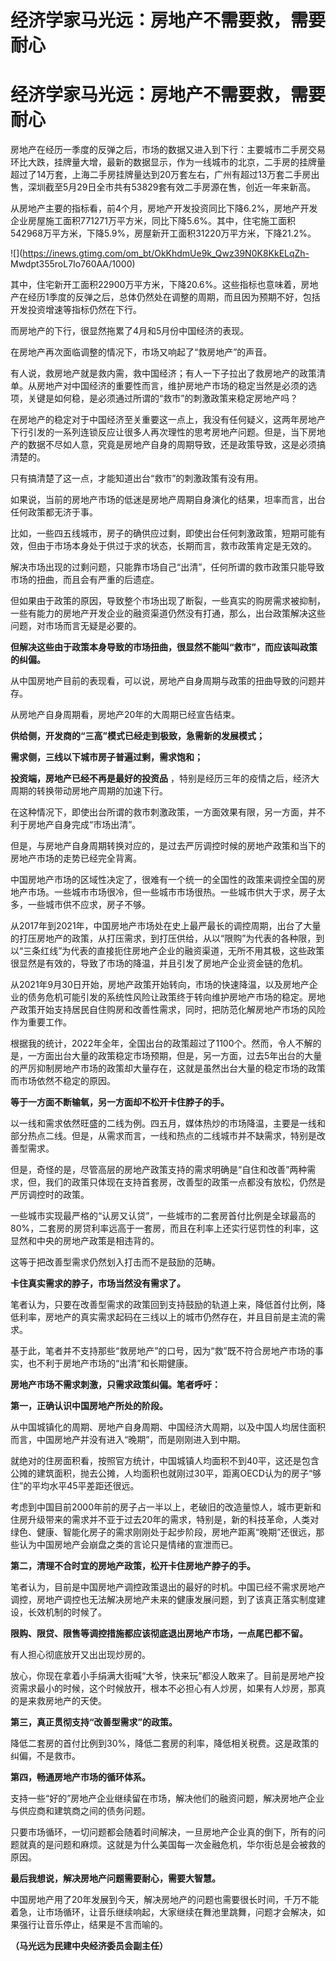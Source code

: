 # 经济学家马光远：房地产不需要救，需要耐心

# 经济学家马光远：房地产不需要救，需要耐心

房地产在经历一季度的反弹之后，市场的数据又进入到下行：主要城市二手房交易环比大跌，挂牌量大增，最新的数据显示，作为一线城市的北京，二手房的挂牌量超过了14万套，上海二手房挂牌量达到20万套左右，广州有超过13万套二手房出售，深圳截至5月29日全市共有53829套有效二手房源在售，创近一年来新高。

从房地产主要的指标看，前4个月，房地产开发投资同比下降6.2%，房地产开发企业房屋施工面积771271万平方米，同比下降5.6%。其中，住宅施工面积542968万平方米，下降5.9%，房屋新开工面积31220万平方米，下降21.2%。

![](https://inews.gtimg.com/om_bt/OkKhdmUe9k_Qwz39N0K8KkELqZh-
Mwdpt355roL7Io760AA/1000)

其中，住宅新开工面积22900万平方米，下降20.6%。这些指标也意味着，房地产在经历1季度的反弹之后，总体仍然处在调整的周期，而且因为预期不好，包括开发投资增速等指标仍然在下行。

而房地产的下行，很显然拖累了4月和5月份中国经济的表现。

在房地产再次面临调整的情况下，市场又响起了“救房地产”的声音。

有人说，救房地产就是救内需，救中国经济；有人一下子拉出了救房地产的政策清单。从房地产对中国经济的重要性而言，维护房地产市场的稳定当然是必须的选项，关键是如何稳，是必须通过所谓的“救市”的刺激政策来稳定房地产吗？

在房地产的稳定对于中国经济至关重要这一点上，我没有任何疑义，这两年房地产下行引发的一系列连锁反应让很多人再次理性的思考房地产问题。但是，当下房地产的数据不尽如人意，究竟是房地产自身的周期导致，还是政策导致，这是必须搞清楚的。

只有搞清楚了这一点，才能知道出台“救市”的刺激政策有没有用。

如果说，当前的房地产市场的低迷是房地产周期自身演化的结果，坦率而言，出台任何政策都无济于事。

比如，一些四五线城市，房子的确供应过剩，即使出台任何刺激政策，短期可能有效，但由于市场本身处于供过于求的状态，长期而言，救市政策肯定是无效的。

解决市场出现的过剩问题，只能靠市场自己“出清”，任何所谓的救市政策只能导致市场的扭曲，而且会有严重的后遗症。

但如果由于政策的原因，导致整个市场出现了断裂，一些真实的购房需求被抑制，一些有能力的房地产开发企业的融资渠道仍然没有打通，那么，出台政策解决这些问题，对市场而言无疑是必要的。

**但解决这些由于政策本身导致的市场扭曲，很显然不能叫“救市”，而应该叫政策的纠偏。**

从中国房地产目前的表现看，可以说，房地产自身周期与政策的扭曲导致的问题并存。

从房地产自身周期看，房地产20年的大周期已经宣告结束。

**供给侧，开发商的“三高”模式已经走到极致，急需新的发展模式；**

**需求侧，三线以下城市房子普遍过剩，需求饱和；**

**投资端，房地产已经不再是最好的投资品** ，特别是经历三年的疫情之后，经济大周期的转换带动房地产周期的加速下行。

在这种情况下，即使出台所谓的救市刺激政策，一方面效果有限，另一方面，并不利于房地产自身完成“市场出清”。

但是，与房地产自身周期转换对应的，是过去严厉调控时候的房地产政策和当下的房地产市场的走势已经完全背离。

中国房地产市场的区域性决定了，很难有一个统一的全国性的政策来调控全国的房地产市场。一些城市市场很冷，但一些城市市场很热。一些城市供大于求，房子太多，一些城市供不应求，房子不够。

从2017年到2021年，中国房地产市场处在史上最严最长的调控周期，出台了大量的打压房地产的政策，从打压需求，到打压供给，从以“限购”为代表的各种限，到以“三条红线”为代表的直接扼住房地产企业的融资渠道，无所不用其极，这些政策很显然是有效的，导致了市场的降温，并且引发了房地产企业资金链的危机。

从2021年9月30日开始，房地产政策开始转向，市场的快速降温，以及房地产企业的债务危机可能引发的系统性风险让政策终于转向维护房地产市场的稳定。房地产政策开始支持居民自住购房和改善性需求，同时，把防范化解房地产市场的风险作为重要工作。

根据我的统计，2022年全年，全国出台的政策超过了1100个。然而，令人不解的是，一方面出台大量的政策稳定市场预期，但是，另一方面，过去5年出台的大量的严厉抑制房地产市场的政策却大量存在，这就是虽然出台大量的稳定市场的政策而市场依然不稳定的原因。

**等于一方面不断输氧，另一方面却不松开卡住脖子的手。**

以一线和需求依然旺盛的二线为例。四五月，媒体热炒的市场降温，主要是一线和部分热点二线。但是，从需求而言，一线和热点的二线城市并不缺需求，特别是改善型需求。

但是，奇怪的是，尽管高层的房地产政策支持的需求明确是“自住和改善”两种需求，但，我们的政策只体现在支持首套房，改善型的政策一点都没有放松，仍然是严厉调控时的政策。

一些城市实现最严格的“认房又认贷”，一些城市的二套房首付比例是全球最高的80%，二套房的房贷利率远高于一套房，而且在利率上还实行惩罚性的利率，这显然和中央的房地产政策是相违背的。

这等于把改善型需求仍然划入打击而不是鼓励的范畴。

**卡住真实需求的脖子，市场当然没有需求了。**

笔者认为，只要在改善型需求的政策回到支持鼓励的轨道上来，降低首付比例，降低利率，房地产的真实需求起码在三线以上的城市仍然存在，并且目前是主流的需求。

基于此，笔者并不支持那些“救房地产”的口号，因为“救”既不符合房地产市场的事实，也不利于房地产市场的“出清”和长期健康。

**房地产市场不需求刺激，只需求政策纠偏。笔者呼吁：**

**第一，正确认识中国房地产所处的阶段。**

从中国城镇化的周期、房地产自身周期、中国经济大周期，以及中国人均居住面积而言，中国房地产并没有进入“晚期”，而是刚刚进入到中期。

就绝对的住房面积看，按照官方统计，中国城镇人均面积不到40平，这还是包含公摊的建筑面积，抛去公摊，人均面积也就刚过30平，距离OECD认为的房子“够住”的平均水平45平差距还很远。

考虑到中国目前2000年前的房子占一半以上，老破旧的改造量惊人，城市更新和住房升级带来的需求并不亚于过去20年的需求，特别是，新的科技革命，人类对绿色、健康、智能化房子的需求刚刚处于起步阶段，房地产距离“晚期”还很远，那些认为中国房地产会崩盘之类的言论只是情绪的宣泄而已。

**第二，清理不合时宜的房地产政策，松开卡住房地产脖子的手。**

笔者认为，目前是中国房地产调控政策退出的最好的时机。中国已经不需求房地产调控，房地产调控也无法解决房地产未来的健康发展问题，到了该真正落实制度建设，长效机制的时候了。

**限购、限贷、限售等调控措施都应该彻底退出房地产市场，一点尾巴都不留。**

有人担心彻底放开又出出现炒房的。

放心，你现在拿着小手绢满大街喊“大爷，快来玩”都没人敢来了。目前是房地产投资需求最小的时候，这个时候放开，根本不必担心有人炒房，如果有人炒房，那真的是来救房地产的天使。

**第三，真正贯彻支持“改善型需求”的政策。**

降低二套房的首付比例到30%，降低二套房的利率，降低相关税费。这是政策的纠偏，不是救市。

**第四，畅通房地产市场的循环体系。**

支持一些“好的”房地产企业继续留在市场，解决他们的融资问题，解决房地产企业与供应商和建筑商之间的债务问题。

只要市场循环，一切问题都会随着时间解决，一旦房地产企业真的倒下，所有的问题就真的是问题和麻烦。这就是为什么美国每一次金融危机，华尔街总是会被救的原因。

**最后我想说，解决房地产问题需要耐心，需要大智慧。**

中国房地产用了20年发展到今天，解决房地产的问题也需要很长时间，千万不能着急，让市场循环，让音乐继续响起，大家继续在舞池里跳舞，问题才会解决，如果强行让音乐停止，结果是不言而喻的。

**（马光远为民建中央经济委员会副主任）**


